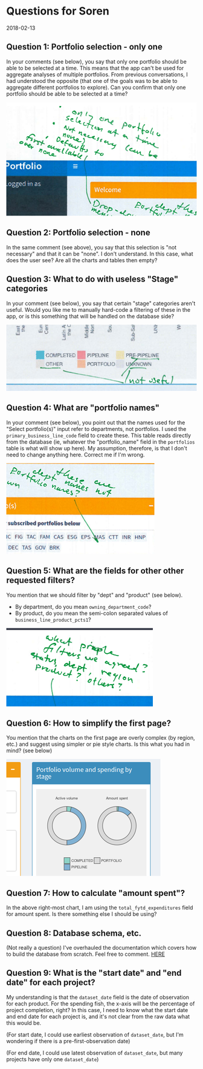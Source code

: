 # Questions for Soren
2018-02-13

## Question 1: Portfolio selection - only one

In your comments (see below), you say that only one portfolio should be able to be selected at a time. This means that the app can't be used for aggregate analyses of multiple portfolios. From previous conversations, I had understood the opposite (that one of the goals was to be able to aggregate different portfolios to explore). Can you confirm that only one portfolio should be able to be selected at a time?

![](img2/Selection_001.png)

## Question 2: Portfolio selection - none

In the same comment (see above), you say that this selection is "not necessary" and that it can be "none". I don't understand. In this case, what does the user see? Are all the charts and tables then empty?

## Question 3: What to do with useless "Stage" categories

In your comment (see below), you say that certain "stage" categories aren't useful. Would you like me to manually hard-code a filtering of these in the app, or is this something that will be handled on the database side?

![](img2/Selection_002.png)

## Question 4: What are "portfolio names"

In your comment (see below), you point out that the names used for the "Select portfolio(s)" input refer to departments, not portfolios. I used the `primary_business_line_code` field to create these. This table reads directly from  the database (ie, whatever the "portfolio_name" field in the `portfolios` table is what will show up here). My assumption, therefore, is that I don't need to change anything here. Correct me if I'm wrong.

![](img2/Selection_005.png)



## Question 5: What are the fields for other other requested filters?

You mention that we should filter by "dept" and "product" (see below).
- By department, do you mean `owning_department_code`?
- By product, do you mean the semi-colon separated values of `business_line_product_pcts1`?

![](img2/Selection_004.png)

## Question 6: How to simplify the first page?

You mention that the charts on the first page are overly complex (by region, etc.) and suggest using simpler or pie style charts. Is this what you had in mind?  (see below)

![](img2/Selection_007.png)

## Question 7: How to calculate "amount spent"?  
 
In the above right-most chart, I am using the `total_fytd_expenditures` field for amount spent. Is there something else I should be using?

## Question 8: Database schema, etc.

(Not really a question) I've overhauled the documentation which covers how to build the database from scratch. Feel free to comment. [HERE](https://github.com/databrew/portfoliodash/tree/feature/mid_february#portfolio-dashboard)

## Question 9: What is the "start date" and "end date" for each project?

My understanding is that the `dataset_date` field is the date of observation for each product. For the spending fish, the x-axis will be the percentage of project completion, right? In this case, I need to know what the start date and end date for each project is, and it's not clear from the raw data what this would be.

(For start date, I could use earliest observation of `dataset_date`, but I'm wondering if there is a pre-first-observation date)

(For end date, I could use latest observation of `dataset_date`, but many projects have only one `dataset_date`)
